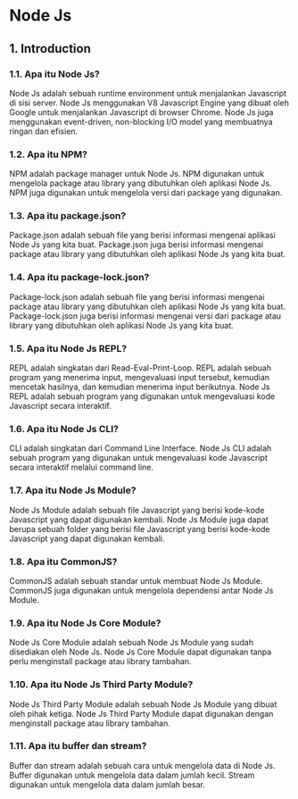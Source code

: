 # Node Js

## 1. Introduction

### 1.1. Apa itu Node Js?

Node Js adalah sebuah runtime environment untuk menjalankan Javascript di sisi server. Node Js menggunakan V8 Javascript Engine yang dibuat oleh Google untuk menjalankan Javascript di browser Chrome. Node Js juga menggunakan event-driven, non-blocking I/O model yang membuatnya ringan dan efisien.

### 1.2. Apa itu NPM?

NPM adalah package manager untuk Node Js. NPM digunakan untuk mengelola package atau library yang dibutuhkan oleh aplikasi Node Js. NPM juga digunakan untuk mengelola versi dari package yang digunakan.

### 1.3. Apa itu package.json?

Package.json adalah sebuah file yang berisi informasi mengenai aplikasi Node Js yang kita buat. Package.json juga berisi informasi mengenai package atau library yang dibutuhkan oleh aplikasi Node Js yang kita buat.

### 1.4. Apa itu package-lock.json?

Package-lock.json adalah sebuah file yang berisi informasi mengenai package atau library yang dibutuhkan oleh aplikasi Node Js yang kita buat. Package-lock.json juga berisi informasi mengenai versi dari package atau library yang dibutuhkan oleh aplikasi Node Js yang kita buat.

### 1.5. Apa itu Node Js REPL?

REPL adalah singkatan dari Read-Eval-Print-Loop. REPL adalah sebuah program yang menerima input, mengevaluasi input tersebut, kemudian mencetak hasilnya, dan kemudian menerima input berikutnya. Node Js REPL adalah sebuah program yang digunakan untuk mengevaluasi kode Javascript secara interaktif.

### 1.6. Apa itu Node Js CLI?

CLI adalah singkatan dari Command Line Interface. Node Js CLI adalah sebuah program yang digunakan untuk mengevaluasi kode Javascript secara interaktif melalui command line.

### 1.7. Apa itu Node Js Module?

Node Js Module adalah sebuah file Javascript yang berisi kode-kode Javascript yang dapat digunakan kembali. Node Js Module juga dapat berupa sebuah folder yang berisi file Javascript yang berisi kode-kode Javascript yang dapat digunakan kembali.

### 1.8. Apa itu CommonJS?

CommonJS adalah sebuah standar untuk membuat Node Js Module. CommonJS juga digunakan untuk mengelola dependensi antar Node Js Module.

### 1.9. Apa itu Node Js Core Module?

Node Js Core Module adalah sebuah Node Js Module yang sudah disediakan oleh Node Js. Node Js Core Module dapat digunakan tanpa perlu menginstall package atau library tambahan.

### 1.10. Apa itu Node Js Third Party Module?

Node Js Third Party Module adalah sebuah Node Js Module yang dibuat oleh pihak ketiga. Node Js Third Party Module dapat digunakan dengan menginstall package atau library tambahan.

### 1.11. Apa itu buffer dan stream?

Buffer dan stream adalah sebuah cara untuk mengelola data di Node Js. Buffer digunakan untuk mengelola data dalam jumlah kecil. Stream digunakan untuk mengelola data dalam jumlah besar.
